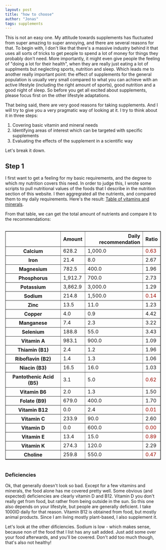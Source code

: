 ```yaml
---
layout: post
title: "how to choose"
author: "Jonas"
tags: supplements
---
```


This is not an easy one. My attitude towards supplements has fluctuated from super amazing to super annoying, and there are several reasons for that. To begin with, I don't like that there's a massive industry behind it that uses all sorts of tricks to get people to spend a lot of money for things they probably don't need. More importantly, it might even give people the feeling of "doing a lot for their health", when they are really just eating a lot of supplments but neglecting sports, nutrition and sleep. Which leads me to another really important point: the effect of supplements for the general population is usually very small compared to what you can achieve with an active lifestyle (including the right amount of sports), good nutrition and a good night of sleep. So before you get all excited about supplements, please focus first on the other lifestyle adaptations. 

That being said, there are very good reasons for taking supplements. And I will try to give you a very pragmatic way of looking at it. I try to think about it in three steps:

1. Covering basic vitamin and mineral needs
2. Identifying areas of interest which can be targeted with specific supplements
3. Evaluating the effects of the supplement in a scientific way 

Let's break it down. 

## Step 1
I first want to get a feeling for my basic requirements, and the degree to which my nutrition covers this need. In order to judge this, I wrote some scripts to pull nutritional values of the foods that I describe in the nutrition section of this website. I then aggregrated all the nutrients, and compared them to my daily requirements. Here's the result: [Table of vitamins and minerals](/hidden_posts/food/2024-01-04-MicroNutrients.html).

From that table, we can get the total amount of nutrients and compare it to the recommendations:

<div style="overflow-x: auto;">
<table border="1" class="dataframe">
  <thead>
    <tr style="text-align: right;">
      <th></th>
      <th>Amount</th>
      <th>Daily recommendation</th>
      <th>Ratio</th>
    </tr>
  </thead>
  <tbody>
    <tr>
      <th>Calcium</th>
      <td>628.2</td>
      <td>1,000.0</td>
      <td style="color:#9C0A00">0.63</td>
    </tr>
    <tr>
      <th>Iron</th>
      <td>21.4</td>
      <td>8.0</td>
      <td>2.67</td>
    </tr>
    <tr>
      <th>Magnesium</th>
      <td>782.5</td>
      <td>400.0</td>
      <td>1.96</td>
    </tr>
    <tr>
      <th>Phosphorus</th>
      <td>1,912.7</td>
      <td>700.0</td>
      <td>2.73</td>
    </tr>
    <tr>
      <th>Potassium</th>
      <td>3,862.9</td>
      <td>3,000.0</td>
      <td>1.29</td>
    </tr>
    <tr>
      <th>Sodium</th>
      <td>214.8</td>
      <td>1,500.0</td>
      <td style="color:#9C0A00">0.14</td>
    </tr>
    <tr>
      <th>Zinc</th>
      <td>13.5</td>
      <td>11.0</td>
      <td>1.23</td>
    </tr>
    <tr>
      <th>Copper</th>
      <td>4.0</td>
      <td>0.9</td>
      <td>4.42</td>
    </tr>
    <tr>
      <th>Manganese</th>
      <td>7.4</td>
      <td>2.3</td>
      <td>3.22</td>
    </tr>
    <tr>
      <th>Selenium</th>
      <td>188.8</td>
      <td>55.0</td>
      <td>3.43</td>
    </tr>
    <tr>
      <th>Vitamin A</th>
      <td>983.1</td>
      <td>900.0</td>
      <td>1.09</td>
    </tr>
    <tr>
      <th>Thiamin (B1)</th>
      <td>2.4</td>
      <td>1.2</td>
      <td>1.96</td>
    </tr>
    <tr>
      <th>Riboflavin (B2)</th>
      <td>1.4</td>
      <td>1.3</td>
      <td>1.06</td>
    </tr>
    <tr>
      <th>Niacin (B3)</th>
      <td>16.5</td>
      <td>16.0</td>
      <td>1.03</td>
    </tr>
    <tr>
      <th>Pantothenic Acid (B5)</th>
      <td>3.1</td>
      <td>5.0</td>
      <td style="color:#9C0A00">0.62</td>
    </tr>
    <tr>
      <th>Vitamin B6</th>
      <td>2.0</td>
      <td>1.3</td>
      <td>1.50</td>
    </tr>
    <tr>
      <th>Folate (B9)</th>
      <td>679.0</td>
      <td>400.0</td>
      <td>1.70</td>
    </tr>
    <tr>
      <th>Vitamin B12</th>
      <td>0.0</td>
      <td>2.4</td>
      <td style="color:#9C0A00">0.01</td>
    </tr>
    <tr>
      <th>Vitamin C</th>
      <td>233.9</td>
      <td>90.0</td>
      <td>2.60</td>
    </tr>
    <tr>
      <th>Vitamin D</th>
      <td>0.0</td>
      <td>600.0</td>
      <td style="color:#9C0A00">0.00</td>
    </tr>
    <tr>
      <th>Vitamin E</th>
      <td>13.4</td>
      <td>15.0</td>
      <td style="color:#9C0A00">0.89</td>
    </tr>
    <tr>
      <th>Vitamin K</th>
      <td>274.3</td>
      <td>120.0</td>
      <td>2.29</td>
    </tr>
    <tr>
      <th>Choline</th>
      <td>259.8</td>
      <td>550.0</td>
      <td style="color:#9C0A00">0.47</td>
    </tr>
  </tbody>
</table>
</div>

### Deficiencies

Ok, that generally doesn't look so bad. Except for a few vitamins and minerals, the food alone has me covered pretty well. Some obvious (and expected) deficiencies are clearly vitamin D and B12. Vitamin D you don't really get from food, but rather from being outside in the sun. So this one also depends on your lifestyle, but people are generally deficient. I take 1000ID daily for that reason. Vitamin B12 is obtained from food, but mostly animal products. Since I am living mostly plant-based, I also supplement it. 

Let's look at the other dificiencies. Sodium is low - which makes sense, because non of the food that I list has any salt added. Just add some over your food afterwards, and you'll be covered. Don't add too much though, that's also not healthy!




